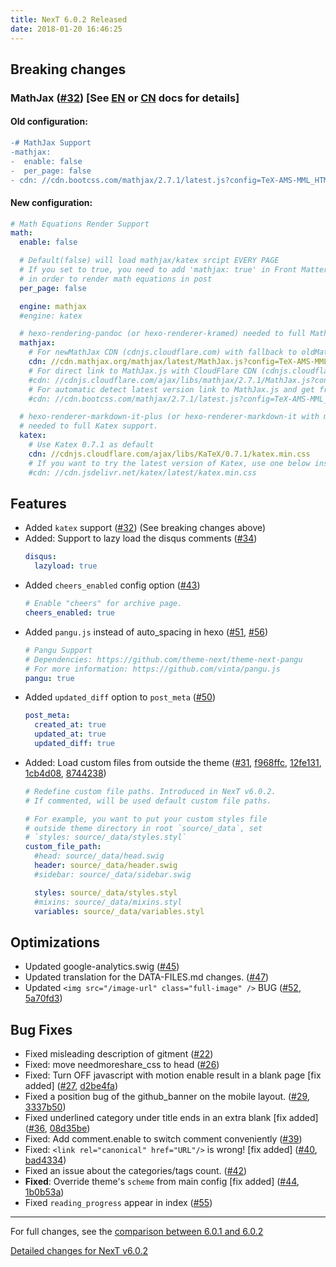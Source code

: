 ```yaml
---
title: NexT 6.0.2 Released
date: 2018-01-20 16:46:25
---
```


## Breaking changes

### MathJax ([#32](https://github.com/theme-next/hexo-theme-next/pull/32)) [See [EN](https://github.com/theme-next/hexo-theme-next/blob/master/docs/MATH.md) or [CN](https://github.com/theme-next/hexo-theme-next/blob/master/docs/cn/MATH.md) docs for details]

#### Old configuration:
```diff
-# MathJax Support
-mathjax:
-  enable: false
-  per_page: false
- cdn: //cdn.bootcss.com/mathjax/2.7.1/latest.js?config=TeX-AMS-MML_HTMLorMML
```

#### New configuration:
```yml
# Math Equations Render Support
math:
  enable: false

  # Default(false) will load mathjax/katex srcipt EVERY PAGE
  # If you set to true, you need to add 'mathjax: true' in Front Matter of post
  # in order to render math equations in post
  per_page: false

  engine: mathjax
  #engine: katex

  # hexo-rendering-pandoc (or hexo-renderer-kramed) needed to full MathJax support.
  mathjax:
    # For newMathJax CDN (cdnjs.cloudflare.com) with fallback to oldMathJax (cdn.mathjax.org).
    cdn: //cdn.mathjax.org/mathjax/latest/MathJax.js?config=TeX-AMS-MML_HTMLorMML
    # For direct link to MathJax.js with CloudFlare CDN (cdnjs.cloudflare.com).
    #cdn: //cdnjs.cloudflare.com/ajax/libs/mathjax/2.7.1/MathJax.js?config=TeX-MML-AM_CHTML
    # For automatic detect latest version link to MathJax.js and get from CloudFlare.
    #cdn: //cdn.bootcss.com/mathjax/2.7.1/latest.js?config=TeX-AMS-MML_HTMLorMML

  # hexo-renderer-markdown-it-plus (or hexo-renderer-markdown-it with markdown-it-katex plugin)
  # needed to full Katex support.
  katex:
    # Use Katex 0.7.1 as default
    cdn: //cdnjs.cloudflare.com/ajax/libs/KaTeX/0.7.1/katex.min.css
    # If you want to try the latest version of Katex, use one below instead
    #cdn: //cdn.jsdelivr.net/katex/latest/katex.min.css
```

## Features

- Added `katex` support ([#32](https://github.com/theme-next/hexo-theme-next/pull/32)) (See breaking changes above)
- Added: Support to lazy load the disqus comments ([#34](https://github.com/theme-next/hexo-theme-next/pull/34))
  ```yml
  disqus:
    lazyload: true
  ```
- Added `cheers_enabled` config option ([#43](https://github.com/theme-next/hexo-theme-next/pull/43))
  ```yml
  # Enable "cheers" for archive page.
  cheers_enabled: true
  ```
- Added `pangu.js` instead of auto_spacing in hexo ([#51](https://github.com/theme-next/hexo-theme-next/pull/51), [#56](https://github.com/theme-next/hexo-theme-next/pull/56))
  ```yml
  # Pangu Support
  # Dependencies: https://github.com/theme-next/theme-next-pangu
  # For more information: https://github.com/vinta/pangu.js
  pangu: true
  ```
- Added `updated_diff` option to `post_meta` ([#50](https://github.com/theme-next/hexo-theme-next/pull/50))
  ```yml
  post_meta:
    created_at: true
    updated_at: true
    updated_diff: true
  ```
- Added: Load custom files from outside the theme ([#31](https://github.com/theme-next/hexo-theme-next/pull/31), [f968ffc](http://github.com/theme-next/hexo-theme-next/commit/f968ffc1f4e68da53ff199be6fea4b5198ff4367), [12fe131](http://github.com/theme-next/hexo-theme-next/commit/12fe131159089e0dc0e26251b27f3d2f75d46940), [1cb4d08](http://github.com/theme-next/hexo-theme-next/commit/1cb4d086bd31c061764ceadddc82a729e4dc3fd5), [8744238](http://github.com/theme-next/hexo-theme-next/commit/8744238cc574e2b3e9c334330aa5f4a7d863af96))
  ```yml
  # Redefine custom file paths. Introduced in NexT v6.0.2.
  # If commented, will be used default custom file paths.

  # For example, you want to put your custom styles file
  # outside theme directory in root `source/_data`, set
  # `styles: source/_data/styles.styl`
  custom_file_path:
    #head: source/_data/head.swig
    header: source/_data/header.swig
    #sidebar: source/_data/sidebar.swig

    styles: source/_data/styles.styl
    #mixins: source/_data/mixins.styl
    variables: source/_data/variables.styl
  ```

## Optimizations

- Updated google-analytics.swig ([#45](https://github.com/theme-next/hexo-theme-next/pull/45))
- Updated translation for the DATA-FILES.md changes. ([#47](https://github.com/theme-next/hexo-theme-next/pull/47))
- Updated `<img src="/image-url" class="full-image" />` BUG ([#52](https://github.com/theme-next/hexo-theme-next/pull/52), [5a70fd3](http://github.com/theme-next/hexo-theme-next/commit/5a70fd32c5565771e93de5c364b4596c5a197e07))

## Bug Fixes

- Fixed misleading description of gitment ([#22](https://github.com/theme-next/hexo-theme-next/pull/22))
- Fixed: move needmoreshare_css to head ([#26](https://github.com/theme-next/hexo-theme-next/pull/26))
- Fixed: Turn OFF javascript with motion enable result in a blank page [fix added] ([#27](https://github.com/theme-next/hexo-theme-next/pull/27), [d2be4fa](http://github.com/theme-next/hexo-theme-next/commit/d2be4fade1fc6818373463cf3a6e31e82935b453))
- Fixed a position bug of the github_banner on the mobile layout. ([#29](https://github.com/theme-next/hexo-theme-next/pull/29), [3337b50](http://github.com/theme-next/hexo-theme-next/commit/3337b50574f9334ee9124135d6fad90bfd1e05b3))
- Fixed underlined category under title ends in an extra blank [fix added] ([#36](https://github.com/theme-next/hexo-theme-next/pull/36), [08d35be](http://github.com/theme-next/hexo-theme-next/commit/08d35be1c92b4596e6a3c672dcb0c0fb32088a31))
- Fixed: Add comment.enable to switch comment conveniently ([#39](https://github.com/theme-next/hexo-theme-next/pull/39))
- Fixed: `<link rel="canonical" href="URL"/>` is wrong! [fix added] ([#40](https://github.com/theme-next/hexo-theme-next/pull/40), [bad4334](http://github.com/theme-next/hexo-theme-next/commit/bad433475a3cdcc420807ac8008a5018558e0622))
- Fixed an issue about the categories/tags count. ([#42](https://github.com/theme-next/hexo-theme-next/pull/42))
- **Fixed**: Override theme's `scheme` from main config [fix added] ([#44](https://github.com/theme-next/hexo-theme-next/pull/44), [1b0b53a](http://github.com/theme-next/hexo-theme-next/commit/1b0b53a355184db65b2f19349c7b1372f1825174))
- Fixed `reading_progress` appear in index ([#55](https://github.com/theme-next/hexo-theme-next/pull/55))

***

For full changes, see the [comparison between 6.0.1 and 6.0.2](https://github.com/theme-next/hexo-theme-next/compare/v6.0.1...v6.0.2)

[Detailed changes for NexT v6.0.2](https://github.com/theme-next/hexo-theme-next/releases/tag/v6.0.2)
